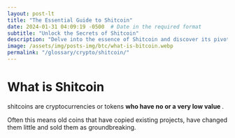 ```yaml
---
layout: post-lt
title: "The Essential Guide to Shitcoin"
date: 2024-01-31 04:09:19 -0500  # Date in the required format
subtitle: "Unlock the Secrets of Shitcoin"
description: "Delve into the essence of Shitcoin and discover its pivotal role in the blockchain ecosystem. Uncover the nuances that make Shitcoin a cornerstone of digital innovation."
image: /assets/img/posts-img/btc/what-is-bitcoin.webp
permalink: "/glossary/crypto/shitcoin/"
---
```

<h1>What is Shitcoin</h1>
<p> shitcoins are cryptocurrencies or tokens <strong> who have no or a very low value </strong>. </p> <p> Often this means old coins that have copied existing projects, have changed them little and sold them as groundbreaking. </p>
